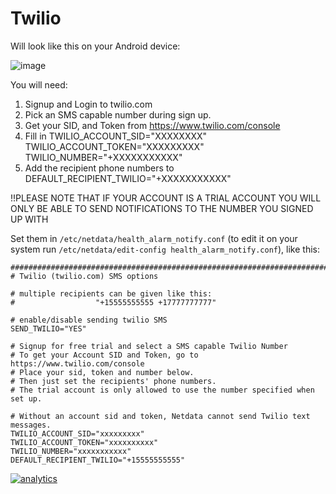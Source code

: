 <!--
---
title: "Twilio"
custom_edit_url: https://github.com/netdata/netdata/edit/master/health/notifications/twilio/README.md
---
-->

# Twilio

Will look like this on your Android device:

![image](https://cloud.githubusercontent.com/assets/17090999/20034652/620b6100-a39b-11e6-96af-4f83b8e830e2.png)

You will need:

1.  Signup and Login to twilio.com
2.  Pick an SMS capable number during sign up.
3.  Get your SID, and Token from <https://www.twilio.com/console>
4.  Fill in TWILIO_ACCOUNT_SID="XXXXXXXX" TWILIO_ACCOUNT_TOKEN="XXXXXXXXX" TWILIO_NUMBER="+XXXXXXXXXXX"
5.  Add the recipient phone numbers to DEFAULT_RECIPIENT_TWILIO="+XXXXXXXXXXX"

!!PLEASE NOTE THAT IF YOUR ACCOUNT IS A TRIAL ACCOUNT YOU WILL ONLY BE ABLE TO SEND NOTIFICATIONS TO THE NUMBER YOU SIGNED UP WITH

Set them in `/etc/netdata/health_alarm_notify.conf` (to edit it on your system run `/etc/netdata/edit-config health_alarm_notify.conf`), like this:

```
###############################################################################
# Twilio (twilio.com) SMS options

# multiple recipients can be given like this:
#                  "+15555555555 +17777777777"

# enable/disable sending twilio SMS
SEND_TWILIO="YES"

# Signup for free trial and select a SMS capable Twilio Number
# To get your Account SID and Token, go to https://www.twilio.com/console
# Place your sid, token and number below.
# Then just set the recipients' phone numbers.
# The trial account is only allowed to use the number specified when set up.

# Without an account sid and token, Netdata cannot send Twilio text messages.
TWILIO_ACCOUNT_SID="xxxxxxxxx"
TWILIO_ACCOUNT_TOKEN="xxxxxxxxxx"
TWILIO_NUMBER="xxxxxxxxxxx"
DEFAULT_RECIPIENT_TWILIO="+15555555555"
```

[![analytics](https://www.google-analytics.com/collect?v=1&aip=1&t=pageview&_s=1&ds=github&dr=https%3A%2F%2Fgithub.com%2Fnetdata%2Fnetdata&dl=https%3A%2F%2Fmy-netdata.io%2Fgithub%2Fhealth%2Fnotifications%2Ftwilio%2FREADME&_u=MAC~&cid=5792dfd7-8dc4-476b-af31-da2fdb9f93d2&tid=UA-64295674-3)](<>)
